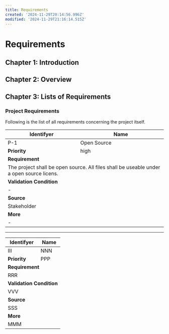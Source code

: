 ```yaml
---
title: Requirements
created: '2024-11-29T20:14:56.996Z'
modified: '2024-11-29T21:16:14.515Z'
---
```


# Requirements

## Chapter 1: Introduction

## Chapter 2: Overview

## Chapter 3: Lists of Requirements


### Project Requirements
Following is the list of all requirements concerning the project itself.

<table class="tg"><thead>
  <tr>
    <th class="tg-fymr" colspan="3"><strong>Identifyer</strong><br></th>
    <th class="tg-fymr" colspan="3"><strong>Name</strong></th>
  </tr></thead>
<tbody>
  <tr>
    <td class="tg-0pky" colspan="3">P-1<br></td>
    <td class="tg-0pky" colspan="3">Open Source</td>
  </tr>
  <tr>
    <td class="tg-fymr" colspan="3"><strong>Priority</strong></td>
    <td class="tg-0pky" colspan="3">high</td>
  </tr>
  <tr>
    <td class="tg-fymr" colspan="6"><strong>Requirement</strong><br></td>
  </tr>
  <tr>
    <td class="tg-0pky" colspan="6">The project shall be open source. All files shall be useable under a open source licens.</td>
  </tr>
  <tr>
    <td class="tg-fymr" colspan="6"><strong>Validation Condition</strong></td>
  </tr>
  <tr>
    <td class="tg-0pky" colspan="6">-</td>
  </tr>
  <tr>
    <td class="tg-1wig" colspan="6"><strong>Source</strong></td>
  </tr>
  <tr>
    <td class="tg-0lax" colspan="6">Stakeholder</td>
  </tr>
  <tr>
    <td class="tg-1wig" colspan="6"><strong>More</strong><br></td>
  </tr>
  <tr>
    <td class="tg-0lax" colspan="6">-</td>
  </tr>
</tbody>
</table>

---

<table class="tg"><thead>
  <tr>
    <th class="tg-fymr" colspan="3"><strong>Identifyer</strong><br></th>
    <th class="tg-fymr" colspan="3"><strong>Name</strong></th>
  </tr></thead>
<tbody>
  <tr>
    <td class="tg-0pky" colspan="3">III<br></td>
    <td class="tg-0pky" colspan="3">NNN</td>
  </tr>
  <tr>
    <td class="tg-fymr" colspan="3"><strong>Priority</strong></td>
    <td class="tg-0pky" colspan="3">PPP</td>
  </tr>
  <tr>
    <td class="tg-fymr" colspan="6"><strong>Requirement</strong><br></td>
  </tr>
  <tr>
    <td class="tg-0pky" colspan="6">RRR</td>
  </tr>
  <tr>
    <td class="tg-fymr" colspan="6"><strong>Validation Condition</strong></td>
  </tr>
  <tr>
    <td class="tg-0pky" colspan="6">VVV</td>
  </tr>
  <tr>
    <td class="tg-1wig" colspan="6"><strong>Source</strong></td>
  </tr>
  <tr>
    <td class="tg-0lax" colspan="6">SSS</td>
  </tr>
  <tr>
    <td class="tg-1wig" colspan="6"><strong>More</strong><br></td>
  </tr>
  <tr>
    <td class="tg-0lax" colspan="6">MMM</td>
  </tr>
</tbody>
</table>


